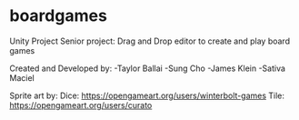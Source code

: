 # boardgames
Unity Project 
Senior project: Drag and Drop editor to create and play board games

Created and Developed by: -Taylor Ballai -Sung Cho -James Klein -Sativa Maciel

Sprite art by: 
Dice: https://opengameart.org/users/winterbolt-games
Tile: https://opengameart.org/users/curato
